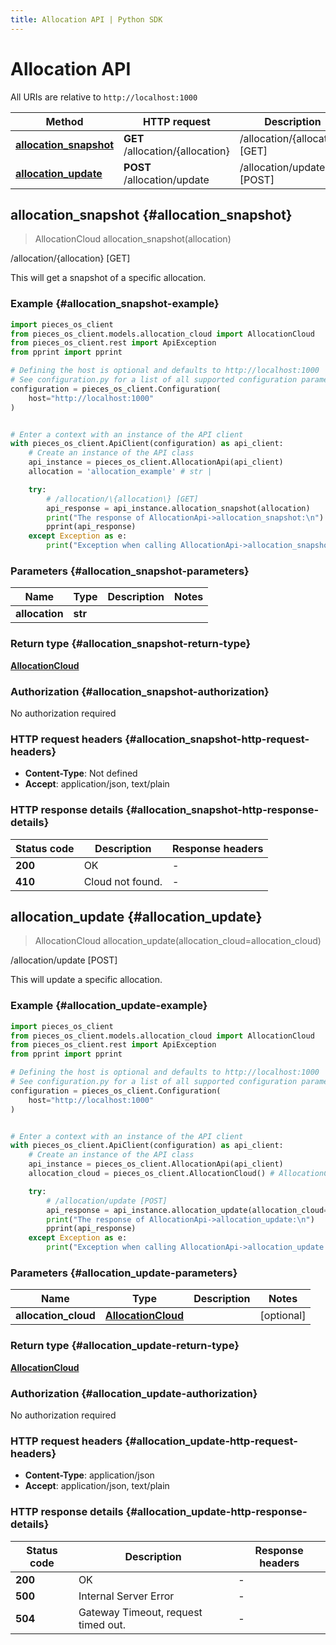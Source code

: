 ```yaml
---
title: Allocation API | Python SDK
---
```


# Allocation API

All URIs are relative to `http://localhost:1000`

Method | HTTP request | Description
------------- | ------------- | -------------
[**allocation_snapshot**](AllocationApi#allocation_snapshot) | **GET** /allocation/\{allocation\} | /allocation/\{allocation\} [GET]
[**allocation_update**](AllocationApi#allocation_update) | **POST** /allocation/update | /allocation/update [POST]


## **allocation_snapshot** {#allocation_snapshot}
> AllocationCloud allocation_snapshot(allocation)

/allocation/\{allocation\} [GET]

This will get a snapshot of a specific allocation.

### Example {#allocation_snapshot-example}


```python
import pieces_os_client
from pieces_os_client.models.allocation_cloud import AllocationCloud
from pieces_os_client.rest import ApiException
from pprint import pprint

# Defining the host is optional and defaults to http://localhost:1000
# See configuration.py for a list of all supported configuration parameters.
configuration = pieces_os_client.Configuration(
    host="http://localhost:1000"
)


# Enter a context with an instance of the API client
with pieces_os_client.ApiClient(configuration) as api_client:
    # Create an instance of the API class
    api_instance = pieces_os_client.AllocationApi(api_client)
    allocation = 'allocation_example' # str | 

    try:
        # /allocation/\{allocation\} [GET]
        api_response = api_instance.allocation_snapshot(allocation)
        print("The response of AllocationApi->allocation_snapshot:\n")
        pprint(api_response)
    except Exception as e:
        print("Exception when calling AllocationApi->allocation_snapshot: %s\n" % e)
```



### Parameters {#allocation_snapshot-parameters}


Name | Type | Description  | Notes
------------- | ------------- | ------------- | -------------
 **allocation** | **str**|  | 

### Return type {#allocation_snapshot-return-type}

[**AllocationCloud**](../models/AllocationCloud)

### Authorization {#allocation_snapshot-authorization}

No authorization required

### HTTP request headers {#allocation_snapshot-http-request-headers}

 - **Content-Type**: Not defined
 - **Accept**: application/json, text/plain


### HTTP response details {#allocation_snapshot-http-response-details}

| Status code | Description | Response headers |
|-------------|-------------|------------------|
**200** | OK |  -  |
**410** | Cloud not found. |  -  |

## **allocation_update** {#allocation_update}
> AllocationCloud allocation_update(allocation_cloud=allocation_cloud)

/allocation/update [POST]

This will update a specific allocation.

### Example {#allocation_update-example}


```python
import pieces_os_client
from pieces_os_client.models.allocation_cloud import AllocationCloud
from pieces_os_client.rest import ApiException
from pprint import pprint

# Defining the host is optional and defaults to http://localhost:1000
# See configuration.py for a list of all supported configuration parameters.
configuration = pieces_os_client.Configuration(
    host="http://localhost:1000"
)


# Enter a context with an instance of the API client
with pieces_os_client.ApiClient(configuration) as api_client:
    # Create an instance of the API class
    api_instance = pieces_os_client.AllocationApi(api_client)
    allocation_cloud = pieces_os_client.AllocationCloud() # AllocationCloud |  (optional)

    try:
        # /allocation/update [POST]
        api_response = api_instance.allocation_update(allocation_cloud=allocation_cloud)
        print("The response of AllocationApi->allocation_update:\n")
        pprint(api_response)
    except Exception as e:
        print("Exception when calling AllocationApi->allocation_update: %s\n" % e)
```



### Parameters {#allocation_update-parameters}


Name | Type | Description  | Notes
------------- | ------------- | ------------- | -------------
 **allocation_cloud** | [**AllocationCloud**](../models/AllocationCloud)|  | [optional] 

### Return type {#allocation_update-return-type}

[**AllocationCloud**](../models/AllocationCloud)

### Authorization {#allocation_update-authorization}

No authorization required

### HTTP request headers {#allocation_update-http-request-headers}

 - **Content-Type**: application/json
 - **Accept**: application/json, text/plain


### HTTP response details {#allocation_update-http-response-details}

| Status code | Description | Response headers |
|-------------|-------------|------------------|
**200** | OK |  -  |
**500** | Internal Server Error |  -  |
**504** | Gateway Timeout, request timed out. |  -  |

